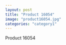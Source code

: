 ```yaml
---
layout: post
title: "Product 16054"
image: "product16054.jpg"
categories: "category1"
---
```

Product 16054
